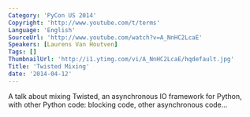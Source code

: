 ```yaml
---
Category: 'PyCon US 2014'
Copyright: 'http://www.youtube.com/t/terms'
Language: 'English'
SourceUrl: 'http://www.youtube.com/watch?v=A_NnHC2LcaE'
Speakers: [Laurens Van Houtven]
Tags: []
ThumbnailUrl: 'http://i1.ytimg.com/vi/A_NnHC2LcaE/hqdefault.jpg'
Title: 'Twisted Mixing'
date: '2014-04-12'
---
```

A talk about mixing Twisted, an asynchronous IO framework for Python, with other Python code: blocking code, other asynchronous code...
